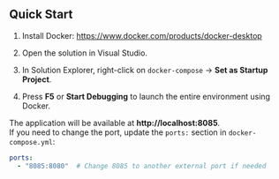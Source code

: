 ## Quick Start

1. Install Docker: https://www.docker.com/products/docker-desktop

2. Open the solution in Visual Studio.

3. In Solution Explorer, right-click on `docker-compose` → **Set as Startup Project**.

4. Press **F5** or **Start Debugging** to launch the entire environment using Docker.

The application will be available at **http://localhost:8085**.  
If you need to change the port, update the `ports:` section in `docker-compose.yml`:

```yaml
ports:
  - "8085:8080"  # Change 8085 to another external port if needed

